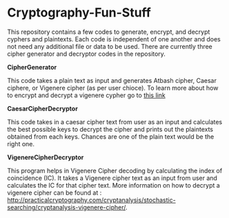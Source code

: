 # Cryptography-Fun-Stuff
This repository contains a few codes to generate, encrypt, and decrypt cyphers and plaintexts. Each code is independent of one another and does not need any additional file or data to be used. There are currently three cipher generator and decryptor codes in the repository. 

**CipherGenerator**

  This code takes a plain text as input and generates Atbash cipher, Caesar ciphere, or Vigenere cipher (as per user chioce). To learn more about how to encrypt and decrypt a vigenere cypher go to [this link](https://www.dcode.fr/vigenere-cipher)

**CaesarCipherDecryptor**

  This code takes in a caesar cipher text from user as an input and calculates the best possible keys to decrypt the cipher and prints out the plaintexts obtained from each keys. Chances are one of the plain text would be the right one.

**VigenereCipherDecryptor**

  This program helps in Vigenere Cipher decoding by calculating the index of coincidence (IC). It takes a Vigenere cipher text as an input from user and calculates the IC for that cipher text. More information on how to decrypt a vigenere cipher can be found at : http://practicalcryptography.com/cryptanalysis/stochastic-searching/cryptanalysis-vigenere-cipher/.
